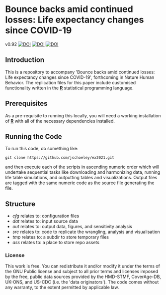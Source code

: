 # Bounce backs amid continued losses: Life expectancy changes since COVID-19

v0.92
[![DOI](https://zenodo.org/badge/DOI/10.5281/zenodo.6653291.svg)](https://zenodo.org/record/6653291)
[![DOI](https://zenodo.org/badge/DOI/10.5281/zenodo.6653179.svg)](https://zenodo.org/record/6653179)
[![DOI](https://zenodo.org/badge/DOI/10.5281/zenodo.6653120.svg)](https://zenodo.org/record/6653120)

## Introduction

This is a repository to accompany 'Bounce backs amid continued losses: Life expectancy changes since COVID-19', forthcoming in Nature Human Behavior. The replication files for this paper include customised functionality written in the [**R**](https://www.r-project.org/) statistical programming language.

## Prerequisites

As a pre-requisite to running this locally, you will need a working installation of [**R**](https://www.r-project.org/) with all of the necessary dependencies installed.

## Running the Code

To run this code, do something like:

```console
git clone https://github.com/jschoeley/ex2021.git
```

and then execute each of the scripts in ascending numeric order which will undertake sequential tasks like downloading and harmonizing data, running life table simulations, and outputting tables and visualizations. Output files are tagged with the same numeric code as the source file generating the file.

## Structure

- _cfg_ relates to: configuration files
- _dat_ relates to: input source data
- _out_ relates to: output data, figures, and sensitivity analysis
- _src_ relates to: code to replicate the wrangling, analysis and visualisation
- _tmp_ relates to: a subdir to store temporary files
- _ass_ relates to: a place to store repo assets

### License

This work is free. You can redistribute it and/or modify it under the terms of the GNU Public license and subject to all prior terms and licenses imposed by the free, public data sources provided by the HMD-STMF, CoverAge-DB, UK-ONS, and US-CDC (i.e. the 'data originators'). The code comes without any warranty, to the extent permitted by applicable law.
